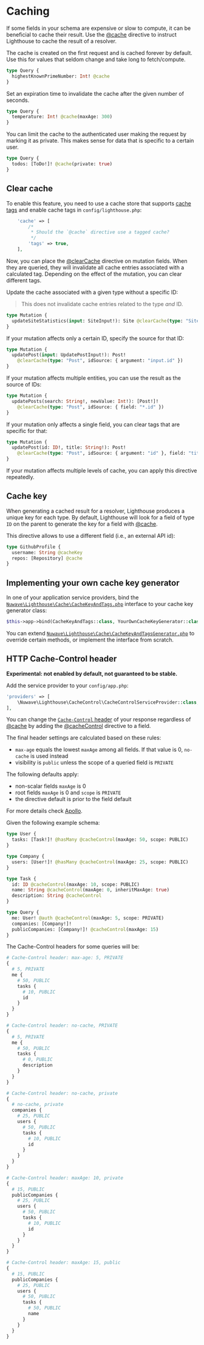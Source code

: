 # Caching

If some fields in your schema are expensive or slow to compute, it can be
beneficial to cache their result. Use the [@cache](../api-reference/directives.md#cache)
directive to instruct Lighthouse to cache the result of a resolver.

The cache is created on the first request and is cached forever by default.
Use this for values that seldom change and take long to fetch/compute.

```graphql
type Query {
  highestKnownPrimeNumber: Int! @cache
}
```

Set an expiration time to invalidate the cache after the given number of seconds.

```graphql
type Query {
  temperature: Int! @cache(maxAge: 300)
}
```

You can limit the cache to the authenticated user making the request by marking it as private.
This makes sense for data that is specific to a certain user.

```graphql
type Query {
  todos: [ToDo!]! @cache(private: true)
}
```

## Clear cache

To enable this feature, you need to use a cache store that supports [cache tags](https://laravel.com/docs/cache#cache-tags)
and enable cache tags in `config/lighthouse.php`:

```php
    'cache' => [
        /*
         * Should the `@cache` directive use a tagged cache?
         */
        'tags' => true,
    ],
```

Now, you can place the [@clearCache](../api-reference/directives.md#clearcache) directive on
mutation fields. When they are queried, they will invalidate all cache entries associated with
a calculated tag. Depending on the effect of the mutation, you can clear different tags.

Update the cache associated with a given type without a specific ID:

> This does not invalidate cache entries related to the type _and_ ID.

```graphql
type Mutation {
  updateSiteStatistics(input: SiteInput!): Site @clearCache(type: "Site")
}
```

If your mutation affects only a certain ID, specify the source for that ID:

```graphql
type Mutation {
  updatePost(input: UpdatePostInput!): Post!
    @clearCache(type: "Post", idSource: { argument: "input.id" })
}
```

If your mutation affects multiple entities, you can use the result as the source of IDs:

```graphql
type Mutation {
  updatePosts(search: String!, newValue: Int!): [Post!]!
    @clearCache(type: "Post", idSource: { field: "*.id" })
}
```

If your mutation only affects a single field, you can clear tags that are specific for that:

```graphql
type Mutation {
  updatePost(id: ID!, title: String!): Post!
    @clearCache(type: "Post", idSource: { argument: "id" }, field: "title")
}
```

If your mutation affects multiple levels of cache, you can apply this directive repeatedly.

## Cache key

When generating a cached result for a resolver, Lighthouse produces a unique key for each type.
By default, Lighthouse will look for a field of type `ID` on the parent to generate the key
for a field with [@cache](../api-reference/directives.md#cache).

This directive allows to use a different field (i.e., an external API id):

```graphql
type GithubProfile {
  username: String @cacheKey
  repos: [Repository] @cache
}
```

## Implementing your own cache key generator

In one of your application service providers, bind the [`Nuwave\Lighthouse\Cache\CacheKeyAndTags.php`](https://github.com/nuwave/lighthouse/blob/master/src/Cache/CacheKeyAndTags.php)
interface to your cache key generator class:

```php
$this->app->bind(CacheKeyAndTags::class, YourOwnCacheKeyGenerator::class);
```

You can extend [`Nuwave\Lighthouse\Cache\CacheKeyAndTagsGenerator.php`](https://github.com/nuwave/lighthouse/blob/master/src/Cache/CacheKeyAndTagsGenerator.php)
to override certain methods, or implement the interface from scratch.

## HTTP Cache-Control header

**Experimental: not enabled by default, not guaranteed to be stable.**

Add the service provider to your `config/app.php`:

```php
'providers' => [
    \Nuwave\Lighthouse\CacheControl\CacheControlServiceProvider::class,
],
```

You can change the [`Cache-Control` header](https://developer.mozilla.org/de/docs/Web/HTTP/Headers/Cache-Control) of your response
regardless of [@cache](../api-reference/directives.md#cache)
by adding the [@cacheControl](../api-reference/directives.md#cachecontrol) directive to a field.

The final header settings are calculated based on these rules:

- `max-age` equals the lowest `maxAge` among all fields. If that value is 0, `no-cache` is used instead
- visibility is `public` unless the scope of a queried field is `PRIVATE`

The following defaults apply:

- non-scalar fields `maxAge` is 0
- root fields `maxAge` is 0 and `scope` is `PRIVATE`
- the directive default is prior to the field default

For more details check [Apollo](https://www.apollographql.com/docs/apollo-server/performance/caching/#calculating-cache-behavior).

Given the following example schema:

```graphql
type User {
  tasks: [Task!]! @hasMany @cacheControl(maxAge: 50, scope: PUBLIC)
}

type Company {
  users: [User!]! @hasMany @cacheControl(maxAge: 25, scope: PUBLIC)
}

type Task {
  id: ID @cacheControl(maxAge: 10, scope: PUBLIC)
  name: String @cacheControl(maxAge: 0, inheritMaxAge: true)
  description: String @cacheControl
}

type Query {
  me: User! @auth @cacheControl(maxAge: 5, scope: PRIVATE)
  companies: [Company!]!
  publicCompanies: [Company!]! @cacheControl(maxAge: 15)
}
```

The Cache-Control headers for some queries will be:

```graphql
# Cache-Control header: max-age: 5, PRIVATE
{
  # 5, PRIVATE
  me {
    # 50, PUBLIC
    tasks {
      # 10, PUBLIC
      id
    }
  }
}

# Cache-Control header: no-cache, PRIVATE
{
  # 5, PRIVATE
  me {
    # 50, PUBLIC
    tasks {
      # 0, PUBLIC
      description
    }
  }
}

# Cache-Control header: no-cache, private
{
  # no-cache, private
  companies {
    # 25, PUBLIC
    users {
      # 50, PUBLIC
      tasks {
        # 10, PUBLIC
        id
      }
    }
  }
}

# Cache-Control header: maxAge: 10, private
{
  # 15, PUBLIC
  publicCompanies {
    # 25, PUBLIC
    users {
      # 50, PUBLIC
      tasks {
        # 10, PUBLIC
        id
      }
    }
  }
}

# Cache-Control header: maxAge: 15, public
{
  # 15, PUBLIC
  publicCompanies {
    # 25, PUBLIC
    users {
      # 50, PUBLIC
      tasks {
        # 50, PUBLIC
        name
      }
    }
  }
}
```
